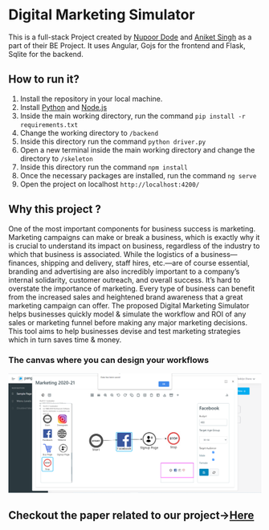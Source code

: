 # Digital Marketing Simulator
This is a full-stack Project created by [Nupoor Dode](https://github.com/NupoorD) and [Aniket Singh](https://github.com/Bruces1998) as a part of their BE Project. It uses Angular, Gojs for the frontend and Flask, Sqlite for the backend.

## How to run it?
1. Install the repository in your local machine.
2. Install [Python](https://www.python.org/downloads/) and [Node.js](https://nodejs.org/en/download/)
3. Inside the main working directory, run the command `pip install -r requirements.txt`
4. Change the working directory to `/backend`
5. Inside this directory run the command `python driver.py`
6. Open a new terminal inside the main working directory and change the directory to `/skeleton`
7. Inside this directory run the command `npm install`
8. Once the necessary packages are installed, run the command `ng serve`
9. Open the project on localhost `http://localhost:4200/`

## Why this project ?
One of the most important components for business success is marketing. Marketing campaigns
can make or break a business, which is exactly why it is crucial to understand its impact on
business, regardless of the industry to which that business is associated. While the logistics of a
business—finances, shipping and delivery, staff hires, etc.—are of course essential, branding
and advertising are also incredibly important to a company’s internal solidarity, customer
outreach, and overall success. It’s hard to overstate the importance of marketing. Every type of
business can benefit from the increased sales and heightened brand awareness that a great
marketing campaign can offer.
The proposed Digital Marketing Simulator helps businesses quickly model & simulate the workflow
and ROI of any sales or marketing funnel before making any major marketing decisions. This
tool aims to help businesses devise and test marketing strategies which in turn saves time &
money.
### The canvas where you can design your workflows
![Image](/project_images/5.PNG)

## Checkout the paper related to our project->[Here](https://www.ijascs.com/volume-1)

